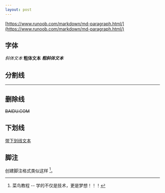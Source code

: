 ```yaml
---
layout: post
---
```


[https://www.runoob.com/markdown/md-paragraph.html/](https://www.runoob.com/markdown/md-paragraph.html/)

## 字体

*斜体文本*
**粗体文本**
***粗斜体文本***

## 分割线

***

## 删除线

~~BAIDU.COM~~

## 下划线

<u>带下划线文本</u>

## 脚注

创建脚注格式类似这样 [^RUNOOB]。

[^RUNOOB]: 菜鸟教程 -- 学的不仅是技术，更是梦想！！！
